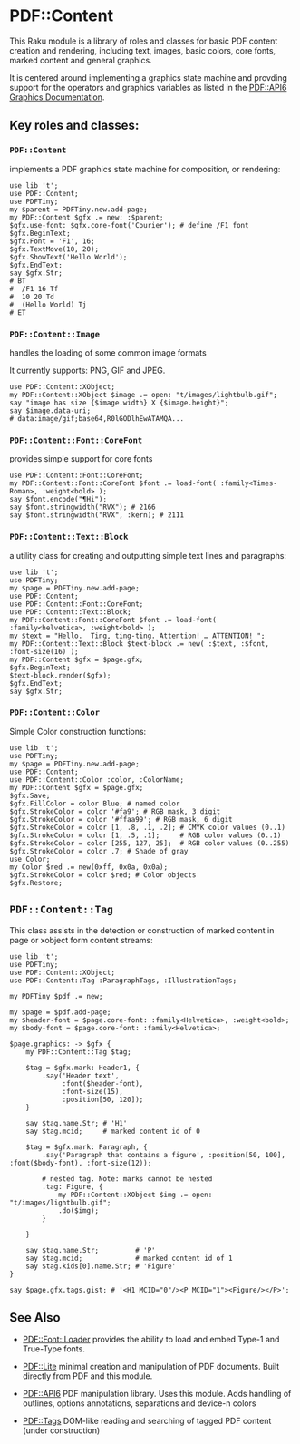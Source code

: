 # PDF::Content

This Raku module is a library of roles and classes for basic PDF content creation and rendering, including text, images, basic colors, core fonts, marked content and general graphics.

It is centered around implementing a graphics state machine and provding support for the operators and graphics variables
as listed in the [PDF::API6 Graphics Documentation](https://github.com/p6-pdf/PDF-API6#appendix-i-graphics).

## Key roles and classes:

### `PDF::Content`
implements a PDF graphics state machine for composition, or rendering:
```
use lib 't';
use PDF::Content;
use PDFTiny;
my $parent = PDFTiny.new.add-page;
my PDF::Content $gfx .= new: :$parent;
$gfx.use-font: $gfx.core-font('Courier'); # define /F1 font
$gfx.BeginText;
$gfx.Font = 'F1', 16;
$gfx.TextMove(10, 20);
$gfx.ShowText('Hello World');
$gfx.EndText;
say $gfx.Str;
# BT
#  /F1 16 Tf
#  10 20 Td
#  (Hello World) Tj
# ET
```

### `PDF::Content::Image`
handles the loading of some common image formats

It currently supports: PNG, GIF and JPEG.

```
use PDF::Content::XObject;
my PDF::Content::XObject $image .= open: "t/images/lightbulb.gif";
say "image has size {$image.width} X {$image.height}";
say $image.data-uri;
# data:image/gif;base64,R0lGODlhEwATAMQA...
```

### `PDF::Content::Font::CoreFont`
provides simple support for core fonts

```
use PDF::Content::Font::CoreFont;
my PDF::Content::Font::CoreFont $font .= load-font( :family<Times-Roman>, :weight<bold> );
say $font.encode("¶Hi");
say $font.stringwidth("RVX"); # 2166
say $font.stringwidth("RVX", :kern); # 2111
```

### `PDF::Content::Text::Block`
a utility class for creating and outputting simple text lines and paragraphs:

```
use lib 't';
use PDFTiny;
my $page = PDFTiny.new.add-page;
use PDF::Content;
use PDF::Content::Font::CoreFont;
use PDF::Content::Text::Block;
my PDF::Content::Font::CoreFont $font .= load-font( :family<helvetica>, :weight<bold> );
my $text = "Hello.  Ting, ting-ting. Attention! … ATTENTION! ";
my PDF::Content::Text::Block $text-block .= new( :$text, :$font, :font-size(16) );
my PDF::Content $gfx = $page.gfx;
$gfx.BeginText;
$text-block.render($gfx);
$gfx.EndText;
say $gfx.Str;
```

### `PDF::Content::Color`

Simple Color construction functions:

```
use lib 't';
use PDFTiny;
my $page = PDFTiny.new.add-page;
use PDF::Content;
use PDF::Content::Color :color, :ColorName;
my PDF::Content $gfx = $page.gfx;
$gfx.Save;
$gfx.FillColor = color Blue; # named color
$gfx.StrokeColor = color '#fa9'; # RGB mask, 3 digit
$gfx.StrokeColor = color '#ffaa99'; # RGB mask, 6 digit
$gfx.StrokeColor = color [1, .8, .1, .2]; # CMYK color values (0..1)
$gfx.StrokeColor = color [1, .5, .1];     # RGB color values (0..1)
$gfx.StrokeColor = color [255, 127, 25];  # RGB color values (0..255)
$gfx.StrokeColor = color .7; # Shade of gray
use Color;
my Color $red .= new(0xff, 0x0a, 0x0a);
$gfx.StrokeColor = color $red; # Color objects
$gfx.Restore;
```

## `PDF::Content::Tag`

This class assists in the detection or construction of marked content
in page or xobject form content streams:

```
use lib 't';
use PDFTiny;
use PDF::Content::XObject;
use PDF::Content::Tag :ParagraphTags, :IllustrationTags;

my PDFTiny $pdf .= new;

my $page = $pdf.add-page;
my $header-font = $page.core-font: :family<Helvetica>, :weight<bold>;
my $body-font = $page.core-font: :family<Helvetica>;

$page.graphics: -> $gfx {
    my PDF::Content::Tag $tag;

    $tag = $gfx.mark: Header1, {
        .say('Header text',
             :font($header-font),
             :font-size(15),
             :position[50, 120]);
    }

    say $tag.name.Str; # 'H1'
    say $tag.mcid;     # marked content id of 0

    $tag = $gfx.mark: Paragraph, {
        .say('Paragraph that contains a figure', :position[50, 100], :font($body-font), :font-size(12));

        # nested tag. Note: marks cannot be nested
        .tag: Figure, {
            my PDF::Content::XObject $img .= open: "t/images/lightbulb.gif";
            .do($img);
        }

    }

    say $tag.name.Str;         # 'P'
    say $tag.mcid;             # marked content id of 1
    say $tag.kids[0].name.Str; # 'Figure'
}

say $page.gfx.tags.gist; # '<H1 MCID="0"/><P MCID="1"><Figure/></P>';

```

## See Also

- [PDF::Font::Loader](https://github.com/p6-pdf/PDF-Font-Loader-p6) provides the ability to load and embed Type-1 and True-Type fonts.

- [PDF::Lite](https://github.com/p6-pdf/PDF-Lite-p6) minimal creation and manipulation of PDF documents. Built directly from PDF and this module.

- [PDF::API6](https://github.com/p6-pdf/PDF-API6) PDF manipulation library. Uses this module. Adds handling of outlines, options annotations, separations and device-n colors

- [PDF::Tags](https://github.com/p6-pdf/PDF-Tags-raku) DOM-like reading and searching of tagged PDF content (under construction)
